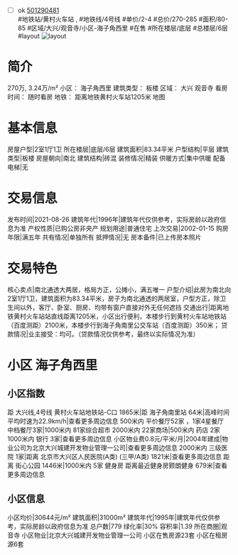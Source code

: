 - [ ] ok [501290481](https://bj.5i5j.com/ershoufang/501290481.html)  
 #地铁站/黄村火车站 ,  #地铁线/4号线
#单价/2-4 #总价/270-285 #面积/80-85   #区域/大兴/观音寺/小区-海子角西里 #在售 #所在楼层/底层 #总楼层/6层 #layout 
![layout](http://image2a.5i5j.com/bdir/layout/be52c0ba65294f45b3749b8019f904da.png_P5.jpg) 
# 简介 
 270万,  3.24万/m² 
小区： 海子角西里
建筑类型： 板楼
区域： 大兴 观音寺
看房时间： 随时看房
地铁： 距离地铁黄村火车站1205米 地图
# 基本信息 
 房屋户型|2室1厅1卫
所在楼层|底层/6层
建筑面积|83.34平米
户型结构|平层
建筑类型|板楼
房屋朝向|南北
建筑结构|砖混
装修情况|精装
供暖方式|集中供暖
配备电梯|无
# 交易信息 
 发布时间|2021-08-26
建筑年代|1996年|建筑年代仅供参考，实际房龄以政府信息为准
产权性质|已购公房非央产
规划用途|普通住宅
上次交易|2002-01-15
购房年限|满五年
共有情况|单独所有
抵押情况|无
房本备件|已上传房本照片
# 交易特色 
 核心卖点|南北通透大两居，格局方正，公摊小，满五唯一
户型介绍|此房为南北向2室1厅1卫，建筑面积为83.34平米，房子为南北通透的两居室，户型方正，除卫生间以外，客厅、卧室、厨房、均带有窗户直接对外无任何遮挡
交通出行|距离地铁黄村火车站站直线距离1205米，小区出行便利，本楼步行到黄村火车站地铁站（百度测距）2100米，本楼步行到海子角南里公交车站（百度测距）350米；
贷款情况|业主接受：均可。（贷款情况仅供参考，最终以实际情况为准）
# 小区 海子角西里
## 小区指数 
 距 大兴线,4号线 黄村火车站地铁站-C口 1865米|距 海子角南里站 64米|高峰时间平均时速为22.9km/h|查看更多周边信息
500米内 平价餐厅52家 ，1家4星餐厅
中档餐厅3家|1000米内 81家综合超市
2000米内 22家商场|500米内 药店 2家
1000米内 银行 3家|查看更多周边信息
小区物业费0.8元/平米/月|2004年建成|物业公司为北京大兴城建开发物业管理一公司|查看更多周边信息
2000米内 三级医院 1家|距离 北京市大兴区人民医院(A类) (三甲/A类) 1821米|查看更多周边信息
距离 街心公园 1446米|1000米内 5家 健身房
距离最近健身房颢朗健身 679米|查看更多周边信息
## 小区信息 
 小区均价|30644元/m²
建筑面积|31000m²
建筑年代|1995年|建筑年代仅供参考，实际房龄以政府信息为准
总户数|779
绿化率|30%
容积率|1.39
所在商圈|观音寺
小区物业|北京大兴城建开发物业管理一公司
小区在售房源23套
小区在租房源6套
